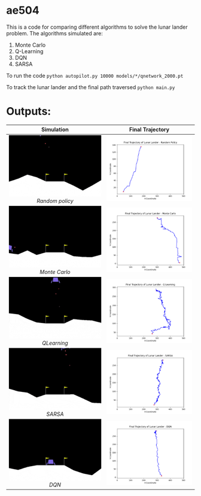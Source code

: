 # ae504
This is a code for comparing different algorithms to solve the lunar lander problem. The algorithms simulated are:
1. Monte Carlo
2. Q-Learning
3. DQN
4. SARSA


To run the code `python autopilot.py 10000 models/*/qnetwork_2000.pt`

To track the lunar lander and the final path traversed `python main.py`

# Outputs:

Simulation            |  Final Trajectory
:-------------------------:|:-------------------------:
![random](outputs/random.gif)*Random policy* |  ![random_plot](trajectories/random.png)
![monte_carlo](outputs/monte_carlo.gif)*Monte Carlo* | ![monte_carlo](trajectories/monte_carlo.png)
![q_learning](outputs/qlearning.gif)*QLearning* | ![q_learning](trajectories/q_learning.png)
![sarsa](outputs/sarsa.gif)*SARSA* | ![sarsa](trajectories/sarsa.png)
![dqn](outputs/dqn.gif)*DQN* | ![dqn](trajectories/DQN.png)





